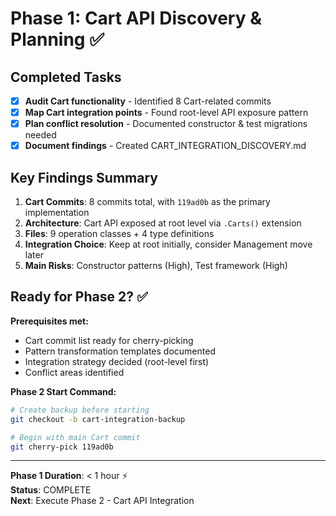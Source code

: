 # Phase 1: Cart API Discovery & Planning ✅

## Completed Tasks

- [x] **Audit Cart functionality** - Identified 8 Cart-related commits
- [x] **Map Cart integration points** - Found root-level API exposure pattern
- [x] **Plan conflict resolution** - Documented constructor & test migrations needed
- [x] **Document findings** - Created CART_INTEGRATION_DISCOVERY.md

## Key Findings Summary

1. **Cart Commits**: 8 commits total, with `119ad0b` as the primary implementation
2. **Architecture**: Cart API exposed at root level via `.Carts()` extension
3. **Files**: 9 operation classes + 4 type definitions  
4. **Integration Choice**: Keep at root initially, consider Management move later
5. **Main Risks**: Constructor patterns (High), Test framework (High)

## Ready for Phase 2? ✅

**Prerequisites met:**
- Cart commit list ready for cherry-picking
- Pattern transformation templates documented
- Integration strategy decided (root-level first)
- Conflict areas identified

**Phase 2 Start Command:**
```bash
# Create backup before starting
git checkout -b cart-integration-backup

# Begin with main Cart commit
git cherry-pick 119ad0b
```

---
**Phase 1 Duration**: < 1 hour ⚡  
**Status**: COMPLETE  
**Next**: Execute Phase 2 - Cart API Integration